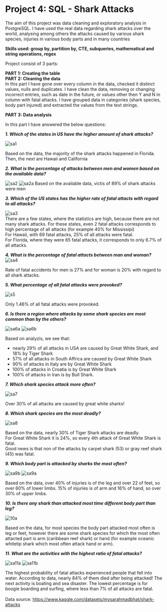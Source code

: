 # Project 4: SQL - Shark Attacks

The aim of this project was data cleaning and exploratory analysis in PostgreSQL. I have used the real data regarding shark attacks over the world, analysing among others the attacks caused by various shark species, injuries in various body parts and in many countries 

**Skills used: group by, partition by, CTE, subqueries, mathematical and string operations, regex**

Project consist of 3 parts:

**PART 1: Creating the table** \
**PART 2: Cleaning the data** \
In this part I have gone over every column in the data, checked it distinct values, nulls and duplicates. I have clean the data, removing or changing incorrect entries, such as date in the future, or values other then Y and N in column with fatal attacks.
I have grouped data in categories (shark species, body part injured) and extracted the values from the text strings.

**PART 3: Data analysis** 

In this part I have answered the below questions:

***1. Which of the states in US have the higher amount of shark attacks?***

![sa1](https://user-images.githubusercontent.com/96730074/227324161-bfa7728b-9d9d-4b92-8bce-fb6487f36569.png)

Based on the data, the majority of the shark attacks happened in Florida. Then, the next are Hawaii and California 

***2. What is the percentage of attacks between men and women based on the available data?***


![sa2](https://user-images.githubusercontent.com/96730074/227325376-787e1872-e21b-40d3-9f5d-3ca9a4e6a700.png)
![sa2a](https://user-images.githubusercontent.com/96730074/227325360-ad57bf5c-3cb7-495e-92f2-f9106c4e6c34.png)
Based on the available data, victis of 89% of shark attacks were men

***3. Which of the US states has the higher rate of fatal attacts with regard to all attacks?***


![sa3](https://user-images.githubusercontent.com/96730074/227325735-99acbafd-525b-4490-a94b-00e796bf91c3.png) \
There are a few states, where the statistics are high, because there are not many shark attacks. 
For these states, even 2 fatal attacks corresponds to high percentage of all attacks (for example 40% for Mississipi) \
For Hawaii, with 69 fatal attacks, 25% of all attacks were fatal. \
For Florida, where they were 65 fatal attacks, it corresponds to only 6.7% of all attacks.

***4. What is the percentage of fatal attacts between man and woman?***
![sa4](https://user-images.githubusercontent.com/96730074/227326423-dbc918b1-d13a-4215-8e64-ef3a27a63254.png)

Rate of fatal accidents for men is 27% and for woman is 20% with regard to all shark attacks.

***5. What percentage of all fatal attacks were provoked?***

![s5](https://user-images.githubusercontent.com/96730074/227326834-3c618857-4c2a-4f1b-9285-3dee0f6eb1cf.png)

Only 1.46% of all fatal attacks were provoked.

***6. Is there a region where attacks by some shark species are most common than by the others?***

![sa6a](https://user-images.githubusercontent.com/96730074/227328773-85663978-9712-4bb2-b406-288057520333.png)
![sa6b](https://user-images.githubusercontent.com/96730074/227328815-74453d02-5b94-493b-8296-071dffa2bca9.png)

Based on analyzis, we see that:
- nearly 29% of all attacks in USA are caused by Great White Shark, and 18% by Tiger Shark 
- 57% of all attacks in South Affrica are caused by Great White Shark 
- 90% of attacks in Italy are by Great White Shark 
- 100% of attacks in Croatia is by Great White Shark 
- 100% of attacks in Iran is by Bull Shark.

***7. Which shark species attack more often?***

![sa7](https://user-images.githubusercontent.com/96730074/227330957-02746434-2aba-4d73-ab36-b92d9b863da0.png)

Over 30% of all attacks are caused by great white sharks!

***8. Which shark species are the most deadly?***

![sa8](https://user-images.githubusercontent.com/96730074/227332806-bc906b6a-c6d8-44f9-aed8-807722d5388e.png)

Based on the data, nearly 30% of Tiger Shark attacks are deadly. \
For Great White Shark it is 24%, so every 4th attack of Great White Shark is fatal.\
Good news is that non of the attacks by carpet shark (53) or gray reef shark (45) was fatal.

***9. Which body part is attacked by sharks the most often?***

![sa9b](https://user-images.githubusercontent.com/96730074/227333289-8d494bc7-8fcd-44b4-8ae7-8f35f9fb57cf.png)
![sa9a](https://user-images.githubusercontent.com/96730074/227333305-40331ab5-f8aa-46f3-8b7d-afafd36d8070.png)

Based on the data, over 40% of injuries is of the leg and over 22 of feet, so over 60% of lower limbs.
15% of injuries is of arm and 16% of hand, so over 30% of upper limbs.

***10. Is there any shark than attacked most time different body part than leg?***

![10a](https://user-images.githubusercontent.com/96730074/227334439-f766ff55-9e3f-42e3-9d5c-de6022e3633d.png)

Based on the data, for most species the body part attacked most often is leg or feet, however there are some shark species for which the most often attacted part is arm (caribbean reef shark) or hand (for example oceanic whitetip shark which most often attack hand or arm).

***11. What are the activities with the highest ratio of fatal attacks?***

![sa11a](https://user-images.githubusercontent.com/96730074/227334825-a46d2b97-b818-4818-b5e6-059089d1ec71.png)
![sa11b](https://user-images.githubusercontent.com/96730074/227335116-20f523c3-d9a8-4eda-90c1-eb2a39b3759e.png)

The highest probability of fatal attacks experienced people that fell into water. 
According to data, nearly 84% of them died after being attacked!
The next activity is boating and sea disaster.
The lowest percentage is for boogie boarding and surfing, where less than 7% of all attacks are fatal.
\
\
Data source: https://www.kaggle.com/datasets/mysarahmadbhat/shark-attacks
